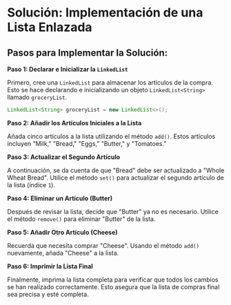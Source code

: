 # Solución: Implementación de una Lista Enlazada

## Pasos para Implementar la Solución:

**Paso 1: Declarar e Inicializar la `LinkedList`**

Primero, cree una `LinkedList` para almacenar los artículos de la compra. Esto se hace declarando e inicializando un objeto `LinkedList<String>` llamado `groceryList`.

```java
LinkedList<String> groceryList = new LinkedList<>();
```

**Paso 2: Añadir los Artículos Iniciales a la Lista**

Añada cinco artículos a la lista utilizando el método `add()`. Estos artículos incluyen "Milk," "Bread," "Eggs," "Butter," y "Tomatoes."

**Paso 3: Actualizar el Segundo Artículo**

A continuación, se da cuenta de que "Bread" debe ser actualizado a "Whole Wheat Bread". Utilice el método `set()` para actualizar el segundo artículo de la lista (índice `1`).

**Paso 4: Eliminar un Artículo (Butter)**

Después de revisar la lista, decide que "Butter" ya no es necesario. Utilice el método `remove()` para eliminar "Butter" de la lista.

**Paso 5: Añadir Otro Artículo (Cheese)**

Recuerda que necesita comprar "Cheese". Usando el método `add()` nuevamente, añada "Cheese" a la lista.

**Paso 6: Imprimir la Lista Final**

Finalmente, imprima la lista completa para verificar que todos los cambios se han realizado correctamente. Esto asegura que la lista de compras final sea precisa y esté completa.

